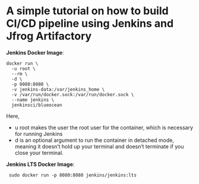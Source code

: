 # A simple tutorial on how to build CI/CD pipeline using Jenkins and Jfrog Artifactory

**Jenkins Docker Image**:
```
docker run \
  -u root \
  --rm \
  -d \
  -p 8080:8080 \
  -v jenkins-data:/var/jenkins_home \
  -v /var/run/docker.sock:/var/run/docker.sock \
  --name jenkins \
  jenkinsci/blueocean

```

Here,
- u root makes the user the root user for the container, which is necessary for running Jenkins
- d is an optional argument to run the container in detached mode, meaning it doesn’t hold up your terminal and doesn’t terminate if you close your terminal.


**Jenkins LTS Docker Image**:
```
 sudo docker run -p 8080:8080 jenkins/jenkins:lts
```